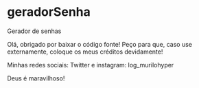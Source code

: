 # geradorSenha
Gerador de senhas

Olá, obrigado por baixar o código fonte! Peço para que, caso use externamente, coloque os meus créditos devidamente!

Minhas redes sociais:
Twitter e instagram: log_murilohyper

Deus é maravilhoso!
